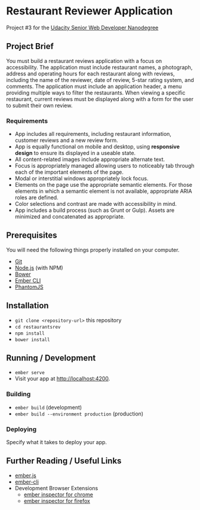 # Restaurant Reviewer Application
Project #3 for the [Udacity Senior Web Developer Nanodegree](https://www.udacity.com/course/senior-web-developer-nanodegree--nd802)

## Project Brief

You must build a restaurant reviews application with a focus on accessibility. The application must include restaurant names, a photograph, address and operating hours for each restaurant along with reviews, including the name of the reviewer, date of review, 5-star rating system, and comments. The application must include an application header, a menu providing multiple ways to filter the restaurants. When viewing a specific restaurant, current reviews must be displayed along with a form for the user to submit their own review.

### Requirements

- App includes all requirements, including restaurant information, customer reviews and a new review form.
- App is equally functional on mobile and desktop, using **responsive design** to ensure its displayed in a useable state.
- All content-related images include appropriate alternate text.
- Focus is appropriately managed allowing users to noticeably tab through each of the important elements of the page. 
- Modal or interstitial windows appropriately lock focus.
- Elements on the page use the appropriate semantic elements. For those elements in which a semantic element is not available, appropriate ARIA roles are defined.
- Color selections and contrast are made with accessibility in mind.
- App includes a build process (such as Grunt or Gulp). Assets are minimized and concatenated as appropriate.



## Prerequisites

You will need the following things properly installed on your computer.

* [Git](http://git-scm.com/)
* [Node.js](http://nodejs.org/) (with NPM)
* [Bower](http://bower.io/)
* [Ember CLI](http://ember-cli.com/)
* [PhantomJS](http://phantomjs.org/)

## Installation

* `git clone <repository-url>` this repository
* `cd restaurantsrev`
* `npm install`
* `bower install`

## Running / Development

* `ember serve`
* Visit your app at [http://localhost:4200](http://localhost:4200).

### Building

* `ember build` (development)
* `ember build --environment production` (production)

### Deploying

Specify what it takes to deploy your app.

## Further Reading / Useful Links

* [ember.js](http://emberjs.com/)
* [ember-cli](http://ember-cli.com/)
* Development Browser Extensions
  * [ember inspector for chrome](https://chrome.google.com/webstore/detail/ember-inspector/bmdblncegkenkacieihfhpjfppoconhi)
  * [ember inspector for firefox](https://addons.mozilla.org/en-US/firefox/addon/ember-inspector/)

